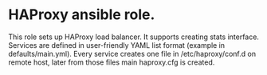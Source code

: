 HAProxy ansible role.
=====================

This role sets up HAProxy load balancer. It supports creating stats interface.
Services are defined in user-friendly YAML list format (example in defaults/main.yml). 
Every service creates one file in /etc/haproxy/conf.d on remote host, later from
those files main haproxy.cfg is created.
